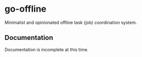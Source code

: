 # go-offline

Minimalist and opinionated offline task (job) coordination system.

## Documentation

Documentation is incomplete at this time.